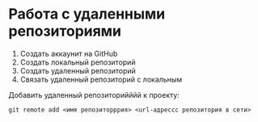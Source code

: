 # Работа с удаленными репозиториями
1. Создать аккаунит на GitHub
2. Создать локальный репозиторий 
3. Создать удаленный репозиторий
4. Связать удаленный репозиторий с локальным

Добавить удаленный репозиторийййй к проекту:
```
git remote add <имя репозиторррия> <url-адрессс репозитория в сети>
```